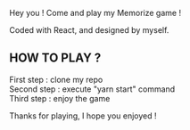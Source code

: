 Hey you ! 
Come and play my Memorize game ! 

Coded with React, and designed by myself.

HOW TO PLAY ? 
-
First step : clone my repo </br>
Second step : execute "yarn start" command </br>
Third step : enjoy the game </br>

Thanks for playing, I hope you enjoyed !
